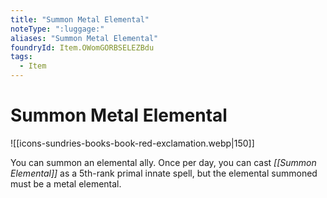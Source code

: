 ```yaml
---
title: "Summon Metal Elemental"
noteType: ":luggage:"
aliases: "Summon Metal Elemental"
foundryId: Item.OWomGORBSELEZBdu
tags:
  - Item
---
```


# Summon Metal Elemental
![[icons-sundries-books-book-red-exclamation.webp|150]]

You can summon an elemental ally. Once per day, you can cast _[[Summon Elemental]]_ as a 5th-rank primal innate spell, but the elemental summoned must be a metal elemental.
